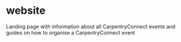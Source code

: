 # website
Landing page with information about all CarpentryConnect events and guides on how to organise a CarpentryConnect event
